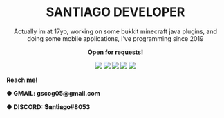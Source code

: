<h1 align="center">SANTIAGO DEVELOPER </h1>

<p align="center">Actually im at 17yo, working on some bukkit minecraft java plugins, and doing some mobile applications, i've programming since 2019</p>
<p align="center">
<b h2 align="center"> Open for requests!
<p align="center">
<img src="https://img.shields.io/badge/Java-ED8B00?style=for-the-badge&logo=java&logoColor=white"/>
<img src="https://img.shields.io/badge/MySQL-00000F?style=for-the-badge&logo=mysql&logoColor=white"/>
<img src="https://img.shields.io/badge/sqlite-%2307405e.svg?style=for-the-badge&logo=sqlite&logoColor=white"/>
<img src="https://img.shields.io/badge/MongoDB-%234ea94b.svg?style=for-the-badge&logo=mongodb&logoColor=white"/>
<img src="https://img.shields.io/badge/MariaDB-003545?style=for-the-badge&logo=mariadb&logoColor=white"/>
<p>
<b h2 align="center">
 Reach me! 
  <p>
    <b h2 align="center">
● GMAIL: gscog05@gmail.com
      <b h2 align="center">
    <p>
● DISCORD: 𝐒𝐚𝐧𝐭𝐢𝐚𝐠𝐨#8053
